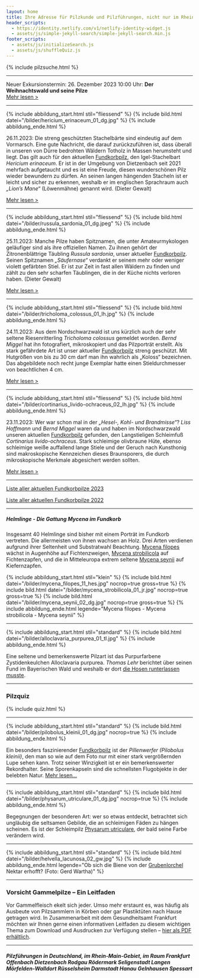 ```yaml
---
layout: home
title: Ihre Adresse für Pilzkunde und Pilzführungen, nicht nur im Rhein-Main-Gebiet
header_scripts:
  - https://identity.netlify.com/v1/netlify-identity-widget.js
  - assets/js/simple-jekyll-search/simple-jekyll-search.min.js
footer_scripts:
  - assets/js/initializeSearch.js
  - assets/js/shuffleQuiz.js
---
```

{% include pilzsuche.html %}

- - -

Neuer Exkursionstermin: 26. Dezember 2023 10:00 Uhr: **Der Weihnachtswald und seine Pilze**\
[Mehr lesen >](/termine)

- - -

{% include abbildung_start.html stil="fliessend" %}
{% include bild.html datei="/bilder/hericium_erinaceum_01_dg.jpg" %}
{% include abbildung_ende.html %}

26.11.2023: Die streng geschützten Stachelbärte sind eindeutig auf dem Vormarsch. Eine gute Nachricht, die darauf zurückzuführen ist, dass überall in unseren von Dürre bedrohten Wäldern Totholz in Massen herumsteht und liegt. Das gilt auch für den aktuellen [Fundkorbpilz](AA "Glossar-"), den Igel-Stachelbart *Hericium erinaceum*. Er ist in der Umgebung von Dietzenbach seit 2021 mehrfach aufgetaucht und es ist eine Freude, diesen wunderschönen Pilz wieder bewundern zu dürfen. An seinen langen hängenden Stacheln ist er leicht und sicher zu erkennen, weshalb er im englischen Sprachraum auch *„Lion’s Mane“* (Löwenmähne) genannt wird. (Dieter Gewalt)

[Mehr lesen >](/pilze/hericium-erinaceum-igel-stachelbart)

<div style="clear:  both"></div>

- - -

{% include abbildung_start.html stil="fliessend" %}
{% include bild.html datei="/bilder/russula_sardonia_01_dg.jpeg" %}
{% include abbildung_ende.html %}

25.11.2023: Manche Pilze haben Spitznamen, die unter Amateurmykologen geläufiger sind als ihre offiziellen Namen. Zu ihnen gehört der Zitronenblättrige Täubling *Russula sardonia*, unser aktueller [Fundkorbpilz](AA "Glossar-"). Seinen Spitznamen *„Säufernase“* verdankt er seinem mehr oder weniger violett gefärbten Stiel. Er ist zur Zeit in fast allen Wäldern zu finden und zählt zu den sehr scharfen Täublingen, die in der Küche nichts verloren haben. (Dieter Gewalt)

[Mehr lesen >](/pilze/russula-sardonia-zitronenblättriger-täubling)

<div style="clear:  both"></div>

- - -

{% include abbildung_start.html stil="fliessend" %}
{% include bild.html datei="/bilder/tricholoma_colossus_01_lh.jpg" %}
{% include abbildung_ende.html %}

24.11.2023: Aus dem Nordschwarzwald ist uns kürzlich auch der sehr seltene Riesenritterling *Tricholoma colossus* gemeldet worden. *Bernd Miggel* hat ihn fotografiert, mikroskopiert und das Pilzporträt erstellt. Als stark gefährdete Art ist unser aktueller [Fundkorbpilz](AA "Glossar-") streng geschützt. Mit Hutgrößen von bis zu 30 cm darf man ihn wahrlich als „Koloss“ bezeichnen. Das abgebildete noch recht junge Exemplar hatte einen Stieldurchmesser von beachtlichen 4 cm.

[Mehr lesen >](/pilze/tricholoma-colossus-riesenritterling)

<div style="clear:  both"></div>

- - -

{% include abbildung_start.html stil="fliessend" %}
{% include bild.html datei="/bilder/cortinarius_livido-ochraceus_02_lh.jpg" %}
{% include abbildung_ende.html %}

23.11.2023: Wer war schon mal in der *„Hesel-, Kohl- und Brandmisse“*? *Liss Hoffmann* und *Bernd Miggel* waren da und haben im Nordschwarzwald unseren aktuellen [Fundkorbpilz](AA "Glossar-") gefunden, den Langstieligen Schleimfuß *Cortinarius livido-ochraceus*. Stark schleimige olivbraune Hüte, ebenso schleimige weiße auffallend lange Stiele und der Geruch nach Kunsthonig sind makroskopische Kennzeichen dieses Braunsporers, die durch mikroskopische Merkmale abgesichert werden sollten.

[Mehr lesen >](/pilze/cortinarius-livido-ochraceus-langstieliger-schleimfuß)

<div style="clear:  both"></div>

- - -

[Liste aller aktuellen Fundkorbpilze 2023](/artikel/liste-aller-aktuellen-fundkorbpilze-2023.html)

[Liste aller aktuellen Fundkorbpilze 2022](/artikel/liste-aller-aktuellen-fundkorbpilze-2022.html)

- - -

##### Helmlinge - Die Gattung *Mycena* im Fundkorb

Insgesamt 40 Helmlinge sind bisher mit einem Porträt im Fundkorb vertreten. Die allermeisten von ihnen wachsen an Holz. Drei Arten verdienen aufgrund ihrer Seltenheit und Substratwahl Beachtung. [Mycena filopes](/pilze/mycena-filopes-zerbrechlicher-fadenhelmling) wächst in Augenhöhe auf Fichtenzweigen, [Mycena strobilicola](/pilze/mycena-strobilicola-fichtenzapfenhelmling) auf Fichtenzapfen, und die in Mitteleuropa extrem seltene [Mycena seynii](/pilze/mycena-seynii-mediterraner-kiefernzapfenhelmling) auf Kiefernzapfen.

{% include abbildung_start.html stil="klein" %}
{% include bild.html datei="/bilder/mycena_filopes_11_hes.jpg" nocrop=true gross=true %}
{% include bild.html datei="/bilder/mycena_strobilicola_01_jr.jpg" nocrop=true gross=true %}
{% include bild.html datei="/bilder/mycena_seynii_02_dg.jpg" nocrop=true gross=true %}
{% include abbildung_ende.html legende="Mycena filopes - Mycena strobilicola - Mycena seynii" %}

- - -

{% include abbildung_start.html stil="standard" %}
{% include bild.html datei="/bilder/alloclavaria_purpurea_01_tl.jpg" %}
{% include abbildung_ende.html %}

Eine seltene und bemerkenswerte Pilzart ist das Purpurfarbene Zystidenkeulchen Alloclavaria purpurea. *Thomas Lehr* berichtet über seinen Fund im Bayerischen Wald und weshalb er dort [die Hosen runterlassen musste](/pilze/alloclavaria-purpurea-purpurfarbenes-zystidenkeulchen).

- - -

### Pilzquiz

{% include quiz.html %}

- - -

{% include abbildung_start.html stil="standard" %}
{% include bild.html datei="/bilder/pilobolus_kleinii_01_dg.jpg" nocrop=true %}
{% include abbildung_ende.html %}

Ein besonders faszinierender [Fundkorbpilz](AA "Glossar-") ist der *Pillenwerfer (Pilobolus kleinii)*, den man so wie auf dem Foto nur mit einer stark vergrößernden Lupe sehen kann. Trotz seiner Winzigkeit ist er ein bemerkenswerter Rekordhalter. Seine Sporenkapseln sind die schnellsten Flugobjekte in der belebten Natur. [Mehr lesen...](/pilze/pilobolus-kleinii-pillenwerfer)

- - -

{% include abbildung_start.html stil="standard" %}
{% include bild.html datei="/bilder/physarum_utriculare_01_dg.jpg" nocrop=true %}
{% include abbildung_ende.html %}

Begegnungen der besonderen Art: wer so etwas entdeckt, betrachtet sich ungläubig die seltsamen Gebilde, die an schleimigen Fäden zu hängen scheinen. Es ist der Schleimpilz [Physarum utriculare](/pilze/physarum-utriculare-fadenfruchtschleimpilz), der bald seine Farbe verändern wird.

- - -

{% include abbildung_start.html stil="standard" %}
{% include bild.html datei="/bilder/helvella_lacunosa_02_gw.jpg" %}
{% include abbildung_ende.html legende="Ob sich die Biene von der <a href='/pilze/helvella-lacunosa-grubenlorchel'>Grubenlorchel</a> Nektar erhofft?  (Foto: Gerd Wartha)" %}

- - -

### Vorsicht Gammelpilze – Ein Leitfaden

Vor Gammelfleisch ekelt sich jeder. Umso mehr erstaunt es, was häufig als Ausbeute von Pilzsammlern in Körben oder gar Plastiktüten nach Hause getragen wird. In Zusammenarbeit mit dem Gesundheitsamt Frankfurt möchten wir Ihnen gerne einen informativen Leitfaden zu diesem wichtigen Thema zum Download und Ausdrucken zur Verfügung stellen – [hier als PDF erhältlich](/assets/docs/Fundkorb.de-Gammelpilze.pdf).

- - -

##### Pilzführungen in Deutschland, im Rhein-Main-Gebiet, im Raum Frankfurt Offenbach Dietzenbach Rodgau Rödermark Seligenstadt Langen Mörfelden-Walldort Rüsselsheim Darmstadt Hanau Gelnhausen Spessart